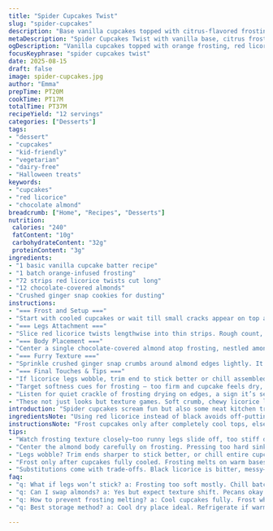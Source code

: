 ```yaml
---
title: "Spider Cupcakes Twist"
slug: "spider-cupcakes"
description: "Base vanilla cupcakes topped with citrus-flavored frosting. Twisted red licorice replaces black for spider legs, almond-coated chocolate sits as the body. Crushed ginger snaps dusted over shiny candy body for a fuzzy look. Kid-friendly, vegetarian, dairy-free tweaks. Play with colors and textures. Expect sticky fingers and curious eyes watching you assemble edible critters."
metaDescription: "Spider Cupcakes Twist with vanilla base, citrus frosting, red licorice legs, chocolate almond body, and ginger snap crumbs for texture and kid-friendly fun."
ogDescription: "Vanilla cupcakes topped with orange frosting, red licorice legs, almond-chocolate bodies, and ginger snap dusting. Sticky fingers guaranteed."
focusKeyphrase: "spider cupcakes twist"
date: 2025-08-15
draft: false
image: spider-cupcakes.jpg
author: "Emma"
prepTime: PT20M
cookTime: PT17M
totalTime: PT37M
recipeYield: "12 servings"
categories: ["Desserts"]
tags:
- "dessert"
- "cupcakes"
- "kid-friendly"
- "vegetarian"
- "dairy-free"
- "Halloween treats"
keywords:
- "cupcakes"
- "red licorice"
- "chocolate almond"
breadcrumb: ["Home", "Recipes", "Desserts"]
nutrition: 
 calories: "240"
 fatContent: "10g"
 carbohydrateContent: "32g"
 proteinContent: "3g"
ingredients:
- "1 basic vanilla cupcake batter recipe"
- "1 batch orange-infused frosting"
- "72 strips red licorice twists cut long"
- "12 chocolate-covered almonds"
- "Crushed ginger snap cookies for dusting"
instructions:
- "=== Frost and Setup ==="
- "Start with cooled cupcakes or wait till small cracks appear on top after baking. Frost thick with vibrant orange frosting. Use offset spatula to pack it well; this holds decorations better. Avoid too loose applications — spider legs slip off."
- "=== Legs Attachment ==="
- "Slice red licorice twists lengthwise into thin strips. Rough count, 5-6 legs per cupcake. Insert at angles around cupcake top edges, fanning out. Press firmly but gently. You want them stable without tearing frosting off."
- "=== Body Placement ==="
- "Center a single chocolate-covered almond atop frosting, nestled among licorice legs but not sinking. You’ll feel resistance as it lands; if it slips under, frosting may be too soft or you need to chill cupcakes a moment."
- "=== Furry Texture ==="
- "Sprinkle crushed ginger snap crumbs around almond edges lightly. It gives visual 'hairy' look and subtle spice bite beneath sweets. Work quickly — crumbs can clump if frosting moisture rises."
- "=== Final Touches & Tips ==="
- "If licorice legs wobble, trim end to stick better or chill assembled cupcakes to firm frosting glue. No ginger snaps? Toasted coconut flakes work but flavor shifts. Almonds swapped for chocolate chips okay but lacks that crunch contrast."
- "Target softness cues for frosting — too firm and cupcake feels dry, too soft and legs fall. Remember to let cupcakes cool fully before decorating or frosting will melt. Once decorated, store in cool place away from humid air or licorice gets sticky and limp."
- "Listen for quiet crackle of frosting drying on edges, a sign it’s setting. Smell sharp citrus notes from frosting — your clue it’s ready for final dusting before serving."
- "These not just looks but texture games. Soft crumb, chewy licorice legs, crunchy almond body, and crisp ginger crumbs combine for cheek-pleasing bites."
introduction: "Spider cupcakes scream fun but also some neat kitchen tricks. Tried black licorice first, bitter and messy; swapped to red for kinder flavor and cleaner color pop. Vanilla base neutral — love citrus-y frosting punch instead of plain sweet, cuts richness nicely. Throw crumbs on toppings; texture elevates dull presentation way up. Legs tricky—too soft frosting means disaster. Learned chilling cupcakes mid-process holds components tight. Kids watch eager, fingers grab spinning legs, lessons in patience. Sticky fingers, sharp almond crunch, and sweet zingy frosting combine so well. Worth fussing over for small, edible horror show moments."
ingredientsNote: "Using red licorice instead of black avoids off-putting bitterness. Easily found, playful color. Orange zest added to frosting adds zing that lifts vanilla blandness. Crushed ginger snaps substitute classic Oreos for a warmer spice note and lighter crunch; no dairy issues there. Almond-chocolate combos rare enough for interesting body but swap almonds for pecans if allergic, watch chocolate emerge differently. Frosting texture key—too runny and legs won't stick; too stiff and cupcakes dry. Best to pipe frosting then smooth gently. Licorice legs need length and slight flexibility to curve—too short and awkward. Keep these tips or your spiders look sad, limp, or fall apart."
instructionsNote: "Frost cupcakes only after completely cool tops, else melting frosting ruins your canvas. Hold off on frosting until final crumb cool. Use offset spatula or spoon back flat thicker portions for leg adhesion. Licorice legs cut long and slender work best; trim ends to thin if too thick for easy insertion. Press legs midway between cupcake edges and body placement point. Center body carefully atop frosting, pressing to resistance but not sinking or cracking cake underneath. Crushed ginger snap crumbs sprinkle final, instantly transforming flat frosting to velvety visual effect. Chill arranged cupcakes 15-20 minutes between steps if frosting oozes or legs shift. Don't overload crumbs or they mask edges of chocolate almond. Watch for frosting drying sounds—a soft crackle will tell you when decals have set well. Serve fresh within hours for best texture contrast."
tips:
- "Watch frosting texture closely—too runny legs slide off, too stiff dries cupcakes out. Pipe frosting then smooth gently for grip; offset spatula best tool here. Cut licorice strips thin but long. Trim ends if too thick or legs won’t insert clean. Legs placement matters: midway between edge and center. Angled insertion helps stability. Chill if frosting soft, I learned from failed attempts."
- "Center the almond body carefully on frosting. Pressing too hard sinks it, softens cake below. Feel resistance. If almond slips under, chill cupcakes a bit. Use chocolate-covered almonds only; swaps like pecans or chips lose crunch or look weird. Crushed ginger snaps dust light layer, adds subtle spice flavor and slightly fuzzy texture. Work fast before crumbs clump from frosting moisture."
- "Legs wobble? Trim ends sharper to stick better, or chill entire cupcake 15-20 minutes between steps to firm glue. Avoid overloading crumbs—too much masks chocolate body or frosting edges. Listen for crackle sound at frosting edges as drying signal, subtle but clear. Smell citrus zest in frosting, that sharp note tells you when final dusting goes on. Timing is sensory, not just clock."
- "Frost only after cupcakes fully cooled. Frosting melts on warm bases, messes surface. Cracks appear when baked and cooled—good sign to start frosting thickly for better hold. Offset spatula packs frosting well; loose coat means legs slip off often. Licorice legs should be flexible enough to curve but not flop. Length matters; too short, awkward and weak hold. Keep hands sticky but gentle, patience with assembly."
- "Substitutions come with trade-offs. Black licorice is bitter, messy—red cleaner, sweeter, better color. Almonds can switch to pecans if allergy, but chocolate almond combo rare and texturally distinct. Crushed ginger snaps instead of classic Oreos adds warmth and crunch without dairy. Frosting needs zing of orange zest to lift vanilla base from bland to lively. Adjust crumbs or nuts based on allergy or preference but mind textural balance."
faq:
- "q: What if legs won’t stick? a: Frosting too soft mostly. Chill batch mid-assembly. Cut licorice thinner. Press legs at angle, midway edge-center. Sometimes trimming ends sharper helps insertion and hold."
- "q: Can I swap almonds? a: Yes but expect texture shift. Pecans okay but chocolate looks different, crunch less neat. Chocolate chips lose crunch, melt risk. Choose nuts with firmness, dry coatings best for body shape."
- "q: How to prevent frosting melting? a: Cool cupcakes fully. Frost when crumb surface crack begins, no warmth. Thick layer frosting packs better grip. Avoid piping thin coat first or legs slide off. Chill cupcakes between decoration steps if frosting looks soft."
- "q: Best storage method? a: Cool dry place ideal. Refrigerate if warm, but frosting may stiffen or sweat. Cover loosely not sealed tight to avoid soggy texture. Consume within hours for best crunch on legs & crumbs. Sticky licorice legs soften after too long."

---
```


